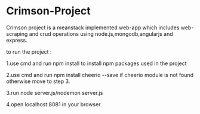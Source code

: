 # Crimson-Project
Crimson project is a meanstack implemented web-app which includes web-scraping and crud operations using node.js,mongodb,angularjs and express.




to run the project :


1.use cmd and run npm install to install npm packages used in the project


2.use cmd and run npm install cheerio --save if cheerio module is not found otherwise move to step 3.


3.run node server.js/nodemon server.js



4.open localhost:8081 in your browser
